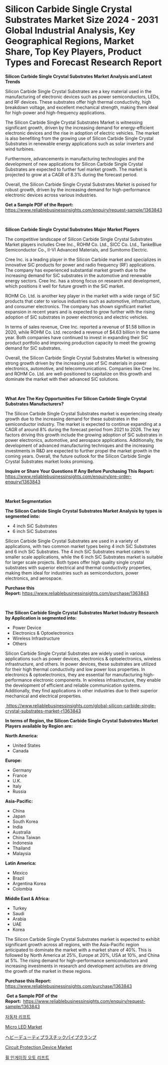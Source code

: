 <p><h1>Silicon Carbide Single Crystal Substrates Market Size 2024 - 2031 Global Industrial Analysis, Key Geographical Regions, Market Share, Top Key Players, Product Types and Forecast Research Report</h1></p><p><strong>Silicon Carbide Single Crystal Substrates Market Analysis and Latest Trends</strong></p>
<p><p>Silicon Carbide Single Crystal Substrates are a key material used in the manufacturing of electronic devices such as power semiconductors, LEDs, and RF devices. These substrates offer high thermal conductivity, high breakdown voltage, and excellent mechanical strength, making them ideal for high-power and high-frequency applications.</p><p>The Silicon Carbide Single Crystal Substrates Market is witnessing significant growth, driven by the increasing demand for energy-efficient electronic devices and the rise in adoption of electric vehicles. The market is also benefiting from the growing use of Silicon Carbide Single Crystal Substrates in renewable energy applications such as solar inverters and wind turbines.</p><p>Furthermore, advancements in manufacturing technologies and the development of new applications for Silicon Carbide Single Crystal Substrates are expected to further fuel market growth. The market is projected to grow at a CAGR of 8.3% during the forecast period.</p><p>Overall, the Silicon Carbide Single Crystal Substrates Market is poised for robust growth, driven by the increasing demand for high-performance electronic devices across various industries.</p></p>
<p><strong>Get a Sample PDF of the Report:&nbsp;</strong> <a href="https://www.reliablebusinessinsights.com/enquiry/request-sample/1363843">https://www.reliablebusinessinsights.com/enquiry/request-sample/1363843</a></p>
<p>&nbsp;</p>
<p><strong>Silicon Carbide Single Crystal Substrates Major Market Players</strong></p>
<p><p>The competitive landscape of Silicon Carbide Single Crystal Substrates Market players includes Cree Inc., ROHM Co. Ltd., SICC Co. Ltd., TankeBlue Semiconductor Co., II-VI Advanced Materials, and Sumitomo Electric. </p><p>Cree Inc. is a leading player in the Silicon Carbide market and specializes in innovative SiC products for power and radio frequency (RF) applications. The company has experienced substantial market growth due to the increasing demand for SiC substrates in the automotive and renewable energy sectors. Cree Inc. has a strong focus on research and development, which positions it well for future growth in the SiC market.</p><p>ROHM Co. Ltd. is another key player in the market with a wide range of SiC products that cater to various industries such as automotive, infrastructure, and consumer electronics. The company has shown significant market expansion in recent years and is expected to grow further with the rising adoption of SiC substrates in power electronics and electric vehicles.</p><p>In terms of sales revenue, Cree Inc. reported a revenue of $1.58 billion in 2020, while ROHM Co. Ltd. recorded a revenue of $4.63 billion in the same year. Both companies have continued to invest in expanding their SiC product portfolio and improving production capacity to meet the growing demand for SiC substrates.</p><p>Overall, the Silicon Carbide Single Crystal Substrates Market is witnessing strong growth driven by the increasing use of SiC materials in power electronics, automotive, and telecommunications. Companies like Cree Inc. and ROHM Co. Ltd. are well-positioned to capitalize on this growth and dominate the market with their advanced SiC solutions.</p></p>
<p>&nbsp;</p>
<p><strong>What Are The Key Opportunities For Silicon Carbide Single Crystal Substrates Manufacturers?</strong></p>
<p><p>The Silicon Carbide Single Crystal Substrates market is experiencing steady growth due to the increasing demand for these substrates in the semiconductor industry. The market is expected to continue expanding at a CAGR of around 8% during the forecast period from 2021 to 2026. The key factors driving this growth include the growing adoption of SiC substrates in power electronics, automotive, and aerospace applications. Additionally, the development of advanced manufacturing techniques and the increasing investments in R&D are expected to further propel the market growth in the coming years. Overall, the future outlook for the Silicon Carbide Single Crystal Substrates market looks promising.</p></p>
<p><strong>Inquire or Share Your Questions If Any Before Purchasing This Report:</strong> <a href="https://www.reliablebusinessinsights.com/enquiry/pre-order-enquiry/1363843">https://www.reliablebusinessinsights.com/enquiry/pre-order-enquiry/1363843</a></p>
<p>&nbsp;</p>
<p><strong>Market Segmentation</strong></p>
<p><strong>The Silicon Carbide Single Crystal Substrates Market Analysis by types is segmented into:</strong></p>
<p><ul><li>4 inch SiC Substrates</li><li>6 inch SiC Substrates</li></ul></p>
<p><p>Silicon Carbide Single Crystal Substrates are used in a variety of applications, with two common market types being 4 inch SiC Substrates and 6 inch SiC Substrates. The 4 inch SiC Substrates market caters to smaller scale applications, while the 6 inch SiC Substrates market is suitable for larger scale projects. Both types offer high quality single crystal substrates with superior electrical and thermal conductivity properties, making them ideal for industries such as semiconductors, power electronics, and aerospace.</p></p>
<p><strong>Purchase this Report:&nbsp;</strong><a href="https://www.reliablebusinessinsights.com/purchase/1363843">https://www.reliablebusinessinsights.com/purchase/1363843</a></p>
<p>&nbsp;</p>
<p><strong>The Silicon Carbide Single Crystal Substrates Market Industry Research by Application is segmented into:</strong></p>
<p><ul><li>Power Device</li><li>Electronics & Optoelectronics</li><li>Wireless Infrastructure</li><li>Others</li></ul></p>
<p><p>Silicon Carbide Single Crystal Substrates are widely used in various applications such as power devices, electronics & optoelectronics, wireless infrastructure, and others. In power devices, these substrates are utilized for their high thermal conductivity and low power loss properties. In electronics & optoelectronics, they are essential for manufacturing high-performance electronic components. In wireless infrastructure, they enable the development of efficient and reliable communication systems. Additionally, they find applications in other industries due to their superior mechanical and electrical properties.</p></p>
<p><a href="https://www.reliablebusinessinsights.com/global-silicon-carbide-single-crystal-substrates-market-r1363843">&nbsp;https://www.reliablebusinessinsights.com/global-silicon-carbide-single-crystal-substrates-market-r1363843</a></p>
<p><strong>In terms of Region, the Silicon Carbide Single Crystal Substrates Market Players available by Region are:</strong></p>
<p>
    <p> <strong> North America: </strong>
        <ul>
            <li>United States</li>
            <li>Canada</li>
        </ul>
        </p> 
    <p> <strong> Europe: </strong>
        <ul>
            <li>Germany</li>
            <li>France</li>
            <li>U.K.</li>
            <li>Italy</li>
            <li>Russia</li>
        </ul>
        </p> 
    <p> <strong> Asia-Pacific: </strong>
        <ul>
            <li>China</li>
            <li>Japan</li>
            <li>South Korea</li>
            <li>India</li>
            <li>Australia</li>
            <li>China Taiwan</li>
            <li>Indonesia</li>
            <li>Thailand</li>
            <li>Malaysia</li>
        </ul>
        </p> 
    <p> <strong> Latin America: </strong>
        <ul>
            <li>Mexico</li>
            <li>Brazil</li>
            <li>Argentina Korea</li>
            <li>Colombia</li>
        </ul>
        </p> 
    <p> <strong> Middle East & Africa: </strong>
        <ul>
            <li>Turkey</li>
            <li>Saudi</li>
            <li>Arabia</li>
            <li>UAE</li>
            <li>Korea</li>
        </ul>
    </p>
    </p>
<p><p>The Silicon Carbide Single Crystal Substrates market is expected to exhibit significant growth across all regions, with the Asia-Pacific region anticipated to dominate the market with a market share of 40%. This is followed by North America at 25%, Europe at 20%, USA at 10%, and China at 5%. The rising demand for high-performance semiconductors and increasing investments in research and development activities are driving the growth of the market in these regions.</p></p>
<p><strong>Purchase this Report: </strong><a href="https://www.reliablebusinessinsights.com/purchase/1363843">https://www.reliablebusinessinsights.com/purchase/1363843</a></p>
<p>&nbsp;<strong>Get a Sample PDF of the Report:&nbsp;&nbsp;</strong><a href="https://www.reliablebusinessinsights.com/enquiry/request-sample/1363843">https://www.reliablebusinessinsights.com/enquiry/request-sample/1363843</a></p>
<p><strong></strong></p>
<p><p><a href="https://github.com/ZacharyScthmitt4465/Market-Research-Report-List-2/blob/main/2521290158108.md">자동차 리프트</a></p><p><a href="https://github.com/RickHolmes3/Market-Research-Report-List-5/blob/main/micro-led-market.md">Micro LED Market</a></p><p><a href="https://github.com/LizaHeller2023/Market-Research-Report-List-1/blob/main/5481858148684.md">ヘビーデューティプラスチックパイプクランプ</a></p><p><a href="https://github.com/Krish2023na/Market-Research-Report-List-5/blob/main/circuit-protection-device-market.md">Circuit Protection Device Market</a></p><p><a href="https://github.com/giancarlo642004/Market-Research-Report-List-1/blob/main/5073323158109.md">휠 인게이징 오토 리프트</a></p></p>